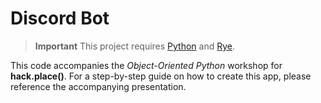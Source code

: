 # Discord Bot

> **Important**
> This project requires [Python](https://www.python.org/downloads/) and [Rye](https://rye-up.com/guide/installation/).

This code accompanies the _Object-Oriented Python_ workshop for **hack.place()**. For a step-by-step guide on how to create this app, please reference the accompanying presentation.
